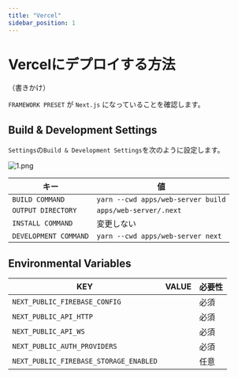 ```yaml
---
title: "Vercel"
sidebar_position: 1
---
```


# Vercelにデプロイする方法

（書きかけ）

`FRAMEWORK PRESET` が `Next.js` になっていることを確認します。

## Build & Development Settings

`Settings`の`Build & Development Settings`を次のように設定します。

![1.png](/img/docs/vercel/1.png)

| キー                  | 値                                     |
| --------------------- | -------------------------------------- |
| `BUILD COMMAND`       | `yarn --cwd apps/web-server build` |
| `OUTPUT DIRECTORY`    | `apps/web-server/.next`            |
| `INSTALL COMMAND`     | 変更しない                             |
| `DEVELOPMENT COMMAND` | `yarn --cwd apps/web-server next`  |

## Environmental Variables

| KEY                                    | VALUE | 必要性 |
| -------------------------------------- | ----- | ------ |
| `NEXT_PUBLIC_FIREBASE_CONFIG`          |       | 必須   |
| `NEXT_PUBLIC_API_HTTP`                 |       | 必須   |
| `NEXT_PUBLIC_API_WS`                   |       | 必須   |
| `NEXT_PUBLIC_AUTH_PROVIDERS`           |       | 必須   |
| `NEXT_PUBLIC_FIREBASE_STORAGE_ENABLED` |       | 任意   |
